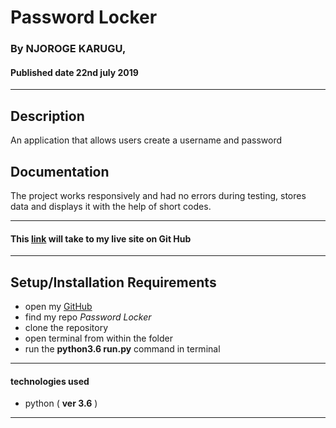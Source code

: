 # Password Locker

### By **NJOROGE KARUGU**, 
#### Published date **22nd july 2019**
 ---
## Description

An application that allows users create a username and password

## Documentation

The project works responsively and had no errors during testing, stores data and displays it with the help of short codes.

---

#### This [link]() will take to my live site on Git Hub

---

## Setup/Installation Requirements

* open my [GitHub](account)
* find my repo *Password Locker*
* clone the repository
* open terminal from within the folder 
* run the **python3.6 run.py** command in terminal

---

#### technologies used 
* python ( **ver 3.6** )

---

